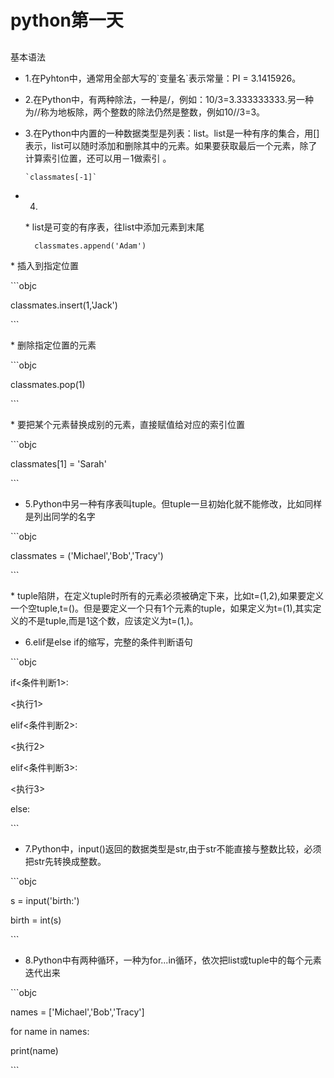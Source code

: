 # python第一天

## 
基本语法

* 1.在Pyhton中，通常用全部大写的\`变量名\`表示常量：PI = 3.1415926。

* 2.在Python中，有两种除法，一种是\/，例如：10\/3=3.333333333.另一种为\/\/称为地板除，两个整数的除法仍然是整数，例如10\/\/3=3。

* 3.在Python中内置的一种数据类型是列表：list。list是一种有序的集合，用\[\]表示，list可以随时添加和删除其中的元素。如果要获取最后一个元素，除了计算索引位置，还可以用－1做索引 。


      `classmates[-1]`

* 4.

  \* list是可变的有序表，往list中添加元素到末尾


    `  classmates.append('Adam')`

\* 插入到指定位置

\`\`\`objc

classmates.insert\(1,'Jack'\)

\`\`\`

\* 删除指定位置的元素

\`\`\`objc

classmates.pop\(1\)

\`\`\`

\* 要把某个元素替换成别的元素，直接赋值给对应的索引位置

\`\`\`objc

classmates\[1\] = 'Sarah'

\`\`\`

* 5.Python中另一种有序表叫tuple。但tuple一旦初始化就不能修改，比如同样是列出同学的名字

\`\`\`objc

classmates = \('Michael','Bob','Tracy'\)

\`\`\`

\* tuple陷阱，在定义tuple时所有的元素必须被确定下来，比如t=\(1,2\),如果要定义一个空tuple,t=\(\)。但是要定义一个只有1个元素的tuple，如果定义为t=\(1\),其实定义的不是tuple,而是1这个数，应该定义为t=\(1,\)。

* 6.elif是else if的缩写，完整的条件判断语句

\`\`\`objc

if&lt;条件判断1&gt;:

&lt;执行1&gt;

elif&lt;条件判断2&gt;:

&lt;执行2&gt;

elif&lt;条件判断3&gt;:

&lt;执行3&gt;

else:

\`\`\`

* 7.Python中，input\(\)返回的数据类型是str,由于str不能直接与整数比较，必须把str先转换成整数。

\`\`\`objc

s = input\('birth:'\)

birth = int\(s\)

\`\`\`

* 8.Python中有两种循环，一种为for...in循环，依次把list或tuple中的每个元素迭代出来

\`\`\`objc

names = \['Michael','Bob','Tracy'\]

for name in names:

print\(name\)

\`\`\`

